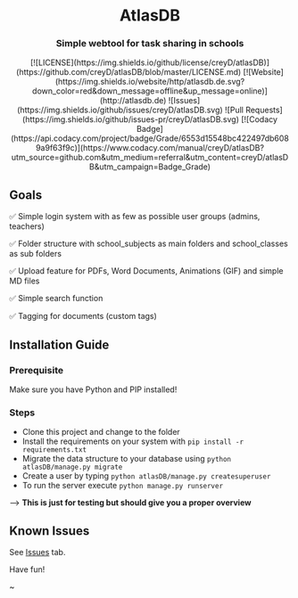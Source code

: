 <h1 align="center">AtlasDB</h1>
<h3 align="center">Simple webtool for task sharing in schools</h3>

<p align="center">
[![LICENSE](https://img.shields.io/github/license/creyD/atlasDB)](https://github.com/creyD/atlasDB/blob/master/LICENSE.md)
[![Website](https://img.shields.io/website/http/atlasdb.de.svg?down_color=red&down_message=offline&up_message=online)](http://atlasdb.de)
![Issues](https://img.shields.io/github/issues/creyD/atlasDB.svg)
![Pull Requests](https://img.shields.io/github/issues-pr/creyD/atlasDB.svg)
[![Codacy Badge](https://api.codacy.com/project/badge/Grade/6553d15548bc422497db6089a9f63f9c)](https://www.codacy.com/manual/creyD/atlasDB?utm_source=github.com&amp;utm_medium=referral&amp;utm_content=creyD/atlasDB&amp;utm_campaign=Badge_Grade)

</p>

## Goals

:white_check_mark: Simple login system with as few as possible user groups (admins, teachers)

:white_check_mark: Folder structure with school_subjects as main folders and school_classes as sub folders

:white_check_mark: Upload feature for PDFs, Word Documents, Animations (GIF) and simple MD files

:white_check_mark: Simple search function

:white_check_mark: Tagging for documents (custom tags)


## Installation Guide

### Prerequisite

Make sure you have Python and PIP installed!

### Steps

- Clone this project and change to the folder
- Install the requirements on your system with `pip install -r requirements.txt`
- Migrate the data structure to your database using `python atlasDB/manage.py migrate`
- Create a user by typing `python atlasDB/manage.py createsuperuser`
- To run the server execute `python manage.py runserver`

--> **This is just for testing but should give you a proper overview**

## Known Issues

See [Issues](https://github.com/creyD/atlasDB/issues) tab.


Have fun!

~

